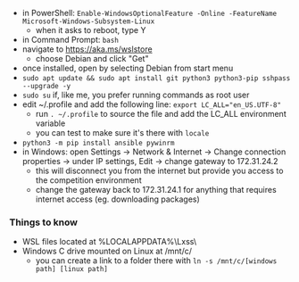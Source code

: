 - in PowerShell: `Enable-WindowsOptionalFeature -Online -FeatureName Microsoft-Windows-Subsystem-Linux`
  - when it asks to reboot, type Y
- in Command Prompt: `bash`
- navigate to https://aka.ms/wslstore
  - choose Debian and click "Get"
- once installed, open by selecting Debian from start menu
- `sudo apt update && sudo apt install git python3 python3-pip sshpass --upgrade -y`
- `sudo su` if, like me, you prefer running commands as root user
- edit ~/.profile and add the following line: `export LC_ALL="en_US.UTF-8"`
  - run `. ~/.profile` to source the file and add the LC_ALL environment variable
  - you can test to make sure it's there with `locale`
- `python3 -m pip install ansible pywinrm`
- in Windows: open Settings -> Network & Internet -> Change connection properties -> under IP settings, Edit -> change gateway to 172.31.24.2
  - this will disconnect you from the internet but provide you access to the competition environment
  - change the gateway back to 172.31.24.1 for anything that requires internet access (eg. downloading packages)
### Things to know
- WSL files located at %LOCALAPPDATA%\Lxss\
- Windows C drive mounted on Linux at /mnt/c/
  - you can create a link to a folder there with `ln -s /mnt/c/[windows path] [linux path]`
